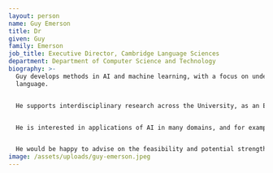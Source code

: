 ```yaml
---
layout: person
name: Guy Emerson
title: Dr
given: Guy
family: Emerson
job_title: Executive Director, Cambridge Language Sciences
department: Department of Computer Science and Technology
biography: >-
  Guy develops methods in AI and machine learning, with a focus on understanding
  language.


  He supports interdisciplinary research across the University, as an Executive Director of Cambridge Language Sciences.


  He is interested in applications of AI in many domains, and for example has worked on a project in Somalia in partnership with UNICEF, on listening to citizens' opinions on a range of healthcare topics. He is currently a co-Investigator on the AI@Cam project "Improving language equity and inclusion through AI". 


  He would be happy to advise on the feasibility and potential strengths and weaknesses of AI applications, particularly those related to language. This includes large language models (LLMs), as well as many other kinds of model. In general, it is critical to understand what kinds of mistake an AI system might make, how problematic those mistakes are, how frequent they are, and how the resulting risks could be mitigated.
image: /assets/uploads/guy-emerson.jpeg
---
```


